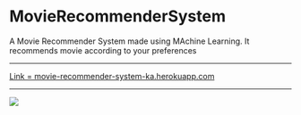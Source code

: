 # MovieRecommenderSystem
A Movie Recommender System made using MAchine Learning. It recommends movie according to your preferences
</br>
<hr></hr>
<a href="https://movie-recommender-system-ka.herokuapp.com/">Link = movie-recommender-system-ka.herokuapp.com</a>
</br>
<hr></hr>
<img src=https://user-images.githubusercontent.com/84775242/170482214-f437aba2-a8dd-44b1-b9e2-dc96228772a8.png>
